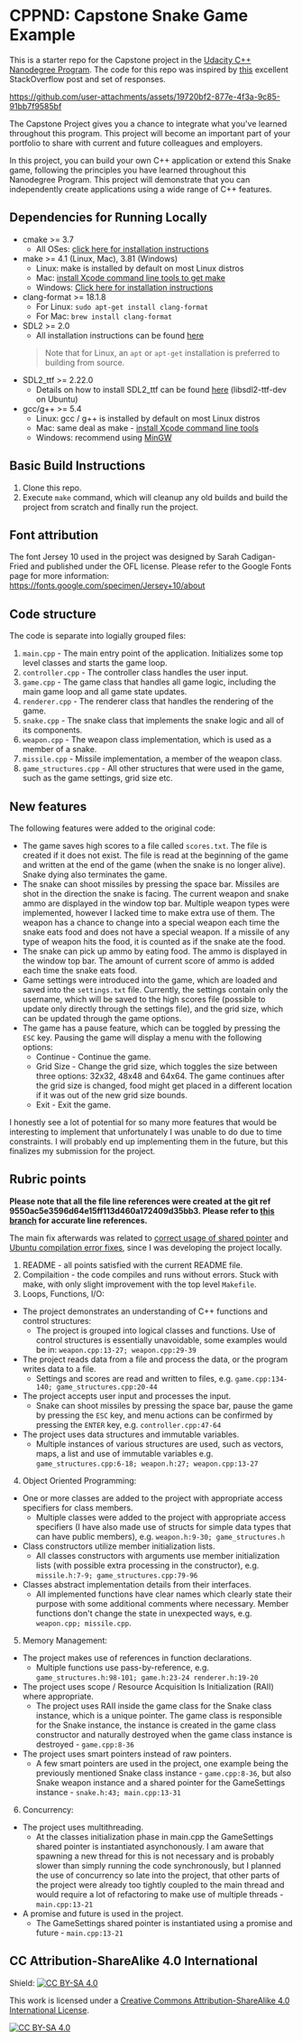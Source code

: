 # CPPND: Capstone Snake Game Example

This is a starter repo for the Capstone project in the [Udacity C++ Nanodegree Program](https://www.udacity.com/course/c-plus-plus-nanodegree--nd213). The code for this repo was inspired by [this](https://codereview.stackexchange.com/questions/212296/snake-game-in-c-with-sdl) excellent StackOverflow post and set of responses.

https://github.com/user-attachments/assets/19720bf2-877e-4f3a-9c85-91bb7f9585bf

The Capstone Project gives you a chance to integrate what you've learned throughout this program. This project will become an important part of your portfolio to share with current and future colleagues and employers.

In this project, you can build your own C++ application or extend this Snake game, following the principles you have learned throughout this Nanodegree Program. This project will demonstrate that you can independently create applications using a wide range of C++ features.

## Dependencies for Running Locally

* cmake >= 3.7
  * All OSes: [click here for installation instructions](https://cmake.org/install/)
* make >= 4.1 (Linux, Mac), 3.81 (Windows)
  * Linux: make is installed by default on most Linux distros
  * Mac: [install Xcode command line tools to get make](https://developer.apple.com/xcode/features/)
  * Windows: [Click here for installation instructions](http://gnuwin32.sourceforge.net/packages/make.htm)
* clang-format >= 18.1.8
  * For Linux: `sudo apt-get install clang-format`
  * For Mac: `brew install clang-format`
* SDL2 >= 2.0
  * All installation instructions can be found [here](https://wiki.libsdl.org/Installation)
  >Note that for Linux, an `apt` or `apt-get` installation is preferred to building from source.
* SDL2_ttf >= 2.22.0
  * Details on how to install SDL2_ttf can be found [here](https://wiki.libsdl.org/SDL2_ttf) (libsdl2-ttf-dev on Ubuntu)
* gcc/g++ >= 5.4
  * Linux: gcc / g++ is installed by default on most Linux distros
  * Mac: same deal as make - [install Xcode command line tools](https://developer.apple.com/xcode/features/)
  * Windows: recommend using [MinGW](http://www.mingw.org/)

## Basic Build Instructions

1. Clone this repo.
2. Execute `make` command, which will cleanup any old builds and build the project from scratch and finally run the project.

## Font attribution

The font Jersey 10 used in the project was designed by Sarah Cadigan-Fried and published under the OFL license. Please refer to the Google Fonts page for more information: https://fonts.google.com/specimen/Jersey+10/about

## Code structure

The code is separate into logially grouped files:

1. `main.cpp` - The main entry point of the application. Initializes some top level classes and starts the game loop.
2. `controller.cpp` - The controller class handles the user input.
3. `game.cpp` - The game class that handles all game logic, including the main game loop and all game state updates.
4. `renderer.cpp` - The renderer class that handles the rendering of the game.
5. `snake.cpp` - The snake class that implements the snake logic and all of its components.
6. `weapon.cpp` - The weapon class implementation, which is used as a member of a snake.
7. `missile.cpp` - Missile implementation, a member of the weapon class.
8. `game_structures.cpp` - All other structures that were used in the game, such as the game settings, grid size etc.

## New features

The following features were added to the original code:

* The game saves high scores to a file called `scores.txt`. The file is created if it does not exist. The file is read at the beginning of the game and written at the end of the game (when the snake is no longer alive). Snake dying also terminates the game.
* The snake can shoot missiles by pressing the space bar. Missiles are shot in the direction the snake is facing. The current weapon and snake ammo are displayed in the window top bar. Multiple weapon types were implemented, however I lacked time to make extra use of them. The weapon has a chance to change into a special weapon each time the snake eats food and does not have a special weapon. If a missile of any type of weapon hits the food, it is counted as if the snake ate the food.
* The snake can pick up ammo by eating food. The ammo is displayed in the window top bar. The amount of current score of ammo is added each time the snake eats food.
* Game settings were introduced into the game, which are loaded and saved into the `settings.txt` file. Currently, the settings contain only the username, which will be saved to the high scores file (possible to update only directly through the settings file), and the grid size, which can be updated through the game options.
* The game has a pause feature, which can be toggled by pressing the `ESC` key. Pausing the game will display a menu with the following options:
  * Continue - Continue the game.
  * Grid Size - Change the grid size, which toggles the size between three options: 32x32, 48x48 and 64x64. The game continues after the grid size is changed, food might get placed in a different location if it was out of the new grid size bounds.
  * Exit - Exit the game.

I honestly see a lot of potential for so many more features that would be interesting to implement that unfortunately I was unable to do due to time constraints. I will probably end up implementing them in the future, but this finalizes my submission for the project.

## Rubric points

**Please note that all the file line references were created at the git ref 9550ac5e3596d64e15ff113d460a172409d35bb3. Please refer to [this branch](https://github.com/shonun1/udacity-cpp-capstone-snake-game/tree/9550ac5e3596d64e15ff113d460a172409d35bb3) for accurate line references.**

The main fix afterwards was related to [correct usage of shared pointer](https://github.com/shonun1/udacity-cpp-capstone-snake-game/commit/ca27ee99f3d1cddefe86a42c1a59fe7258581402) and [Ubuntu compilation error fixes](https://github.com/shonun1/udacity-cpp-capstone-snake-game/commit/37b740295026e05dec16936fb8b9631ecff4794b), since I was developing the project locally.

1. README - all points satisfied with the current README file.
2. Compilaition - the code compiles and runs without errors. Stuck with make, with only slight improvement with the top level `Makefile`.
3. Loops, Functions, I/O:

* The project demonstrates an understanding of C++ functions and control structures:
  * The project is grouped into logical classes and functions. Use of control structures is essentially unavoidable, some examples would be in: `weapon.cpp:13-27; weapon.cpp:29-39`
* The project reads data from a file and process the data, or the program writes data to a file.
  * Settings and scores are read and written to files, e.g. `game.cpp:134-140; game_structures.cpp:20-44`
* The project accepts user input and processes the input.
  * Snake can shoot missiles by pressing the space bar, pause the game by pressing the `ESC` key, and menu actions can be confirmed by pressing the `ENTER` key, e.g. `controller.cpp:47-64`
* The project uses data structures and immutable variables.
  * Multiple instances of various structures are used, such as vectors, maps, a list and use of immutable variables e.g. `game_structures.cpp:6-18; weapon.h:27; weapon.cpp:13-27`

4. Object Oriented Programming:

* One or more classes are added to the project with appropriate access specifiers for class members.
  * Multiple classes were added to the project with appropriate access specifiers (I have also made use of structs for simple data types that can have public members), e.g. `weapon.h:9-30; game_structures.h`
* Class constructors utilize member initialization lists.
  * All classes constructors with arguments use member initialization lists (with possible extra processing in the constructor), e.g. `missile.h:7-9; game_structures.cpp:79-96`
* Classes abstract implementation details from their interfaces.
  * All implemented functions have clear names which clearly state their purpose with some additional comments where necessary. Member functions don't change the state in unexpected ways, e.g. `weapon.cpp; missile.cpp`.

5. Memory Management:

* The project makes use of references in function declarations.
  * Multiple functions use pass-by-reference, e.g. `game_structures.h:98-101; game.h:23-24 renderer.h:19-20`
* The project uses scope / Resource Acquisition Is Initialization (RAII) where appropriate.
  * The project uses RAII inside the game class for the Snake class instance, which is a unique pointer. The game class is responsible for the Snake instance, the instance is created in the game class constructor and naturally destroyed when the game class instance is destroyed - `game.cpp:8-36`
* The project uses smart pointers instead of raw pointers.
  * A few smart pointers are used in the project, one example being the previously mentioned Snake class instance - `game.cpp:8-36`, but also Snake weapon instance and a shared pointer for the GameSettings instance - `snake.h:43; main.cpp:13-31`

6. Concurrency:

* The project uses multithreading.
  * At the classes initialization phase in main.cpp the GameSettings shared pointer is instantiated asynchonously. I am aware that spawning a new thread for this is not necessary and is probably slower than simply running the code synchronously, but I planned the use of concurrency so late into the project, that other parts of the project were already too tightly coupled to the main thread and would require a lot of refactoring to make use of multiple threads - `main.cpp:13-21`
* A promise and future is used in the project.
  * The GameSettings shared pointer is instantiated using a promise and future - `main.cpp:13-21`

## CC Attribution-ShareAlike 4.0 International

Shield: [![CC BY-SA 4.0][cc-by-sa-shield]][cc-by-sa]

This work is licensed under a
[Creative Commons Attribution-ShareAlike 4.0 International License][cc-by-sa].

[![CC BY-SA 4.0][cc-by-sa-image]][cc-by-sa]

[cc-by-sa]: http://creativecommons.org/licenses/by-sa/4.0/
[cc-by-sa-image]: https://licensebuttons.net/l/by-sa/4.0/88x31.png
[cc-by-sa-shield]: https://img.shields.io/badge/License-CC%20BY--SA%204.0-lightgrey.svg
